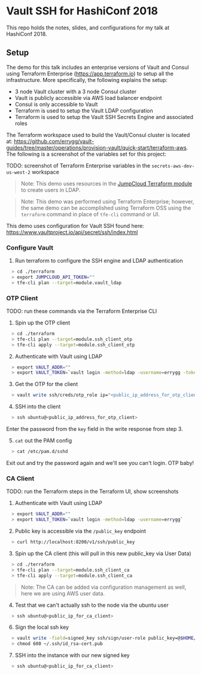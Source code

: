 # Vault SSH for HashiConf 2018

This repo holds the notes, slides, and configurations for my talk at HashiConf 2018.

## Setup

The demo for this talk includes an enterprise versions of Vault and Consul using Terraform Enterprise (https://app.terraform.io) to setup all the infrastructure. More specifically, the following explains the setup:

* 3 node Vault cluster with a 3 node Consul cluster
* Vault is publicly accessible via AWS load balancer endpoint
* Consul is only accessible to Vault
* Terraform is used to setup the Vault LDAP configuration
* Terraform is used to setup the Vault SSH Secrets Engine and associated roles

The Terraform workspace used to build the Vault/Consul cluster is located at: https://github.com/errygg/vault-guides/tree/master/operations/provision-vault/quick-start/terraform-aws. The following is a screenshot of the variables set for this project:

TODO: screenshot of Terraform Enterprise variables in the `secrets-aws-dev-us-west-2` workspace

> Note: This demo uses resources in the [JumpCloud Terraform module](https://github.com/geekmuse/terraform-provider-jumpcloud) to create users in LDAP.

> Note: This demo was performed using Terraform Enterprise; however, the same
demo can be accomplished using Terraform OSS using the `terraform` command in
place of `tfe-cli` command or UI.

This demo uses configuration for Vault SSH found here: https://www.vaultproject.io/api/secret/ssh/index.html

### Configure Vault

1. Run terraform to configure the SSH engine and LDAP authentication

```bash
  > cd ./terraform
  > export JUMPCLOUD_API_TOKEN=""
  > tfe-cli plan --target=module.vault_ldap
```

### OTP Client
TODO: run these commands via the Terraform Enterprise CLI

1. Spin up the OTP client

```bash
  > cd ./terraform
  > tfe-cli plan --target=module.ssh_client_otp
  > tfe-cli apply --target=module.ssh_client_otp
```

2. Authenticate with Vault using LDAP

```bash
  > export VAULT_ADDR=""
  > export VAULT_TOKEN=`vault login -method=ldap -username=errygg -token-only`
```

3. Get the OTP for the client

```bash
  > vault write ssh/creds/otp_role ip="<public_ip_address_for_otp_client>"
```

4. SSH into the client

```bash
  > ssh ubuntu@<public_ip_address_for_otp_client>
```

Enter the password from the `key` field in the write response from step 3.

5. `cat` out the PAM config

```bash
  > cat /etc/pam.d/sshd
```

Exit out and try the password again and we'll see you can't login. OTP baby!

### CA Client
TODO: run the Terraform steps in the Terraform UI, show screenshots

1. Authenticate with Vault using LDAP

```bash
  > export VAULT_ADDR=""
  > export VAULT_TOKEN=`vault login -method=ldap -username=errygg`
```

2. Public key is accessible via the `/public_key` endpoint

```bash
  > curl http://localhost:8200/v1/ssh/public_key
```

3. Spin up the CA client (this will pull in this new public_key via User Data)

```bash
  > cd ./terraform
  > tfe-cli plan --target=module.ssh_client_ca
  > tfe-cli apply --target=module.ssh_client_ca
```

> Note: The CA can be added via configuration management as well, here we are
using AWS user data.

4. Test that we can't actually ssh to the node via the ubuntu user

```bash
  > ssh ubuntu@<public_ip_for_ca_client>
```

6. Sign the local ssh key

```bash
  > vault write -field=signed_key ssh/sign/user-role public_key=@$HOME/.ssh/id_rsa.pub > ~/.ssh/id_rsa-cert.pub
  > chmod 600 ~/.ssh/id_rsa-cert.pub
```

7. SSH into the instance with our new signed key

```bash
  > ssh ubuntu@<public_ip_for_ca_client>
```
